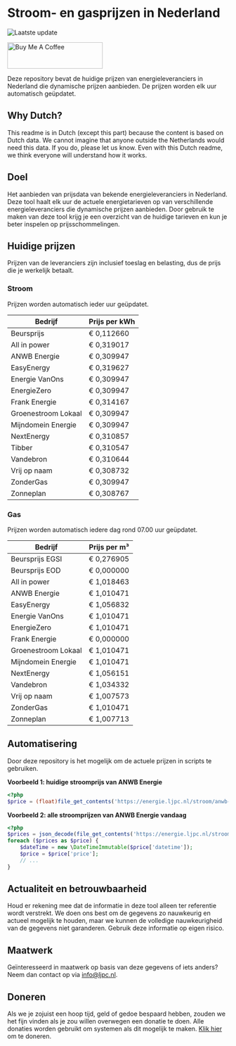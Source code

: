 # Stroom- en gasprijzen in Nederland

![Laatste update](https://img.shields.io/badge/laatste%20update-2023--07--28%2020%3A00%20CET-brightgreen)

<a href="https://www.buymeacoffee.com/Lars-" target="_blank"><img src="https://cdn.buymeacoffee.com/buttons/v2/default-orange.png" alt="Buy Me A Coffee" height="60" style="height: 60px !important;width: 217px !important;" ></a>

Deze repository bevat de huidige prijzen van energieleveranciers in Nederland die dynamische prijzen aanbieden. De prijzen worden elk uur automatisch geüpdatet.

## Why Dutch?

This readme is in Dutch (except this part) because the content is based on Dutch data. We cannot imagine that anyone outside the Netherlands would need this data. If you do, please let us know. Even with this Dutch readme, we think
everyone will understand how it works.

## Doel

Het aanbieden van prijsdata van bekende energieleveranciers in Nederland. Deze tool haalt elk uur de actuele energietarieven op van verschillende energieleveranciers die dynamische prijzen aanbieden. Door gebruik te maken van deze tool
krijg je een overzicht van de huidige tarieven en kun je beter inspelen op prijsschommelingen.

## Huidige prijzen

Prijzen van de leveranciers zijn inclusief toeslag en belasting, dus de prijs die je werkelijk betaalt.

### Stroom

Prijzen worden automatisch ieder uur geüpdatet.

 Bedrijf | Prijs per kWh 
---------|---------------
Beursprijs | € 0,112660
All in power | € 0,319017
ANWB Energie | € 0,309947
EasyEnergy | € 0,319627
Energie VanOns | € 0,309947
EnergieZero | € 0,309947
Frank Energie | € 0,314167
Groenestroom Lokaal | € 0,309947
Mijndomein Energie | € 0,309947
NextEnergy | € 0,310857
Tibber | € 0,310547
Vandebron | € 0,310644
Vrij op naam | € 0,308732
ZonderGas | € 0,309947
Zonneplan | € 0,308767


### Gas

Prijzen worden automatisch iedere dag rond 07.00 uur geüpdatet.

 Bedrijf | Prijs per m³ 
---------|--------------
Beursprijs EGSI | € 0,276905
Beursprijs EOD | € 0,000000
All in power | € 1,018463
ANWB Energie | € 1,010471
EasyEnergy | € 1,056832
Energie VanOns | € 1,010471
EnergieZero | € 1,010471
Frank Energie | € 0,000000
Groenestroom Lokaal | € 1,010471
Mijndomein Energie | € 1,010471
NextEnergy | € 1,056151
Vandebron | € 1,034332
Vrij op naam | € 1,007573
ZonderGas | € 1,010471
Zonneplan | € 1,007713


## Automatisering

Door deze repository is het mogelijk om de actuele prijzen in scripts te gebruiken.

**Voorbeeld 1: huidige stroomprijs van ANWB Energie**

```php
<?php
$price = (float)file_get_contents('https://energie.ljpc.nl/stroom/anwb-energie-nu.txt');

```

**Voorbeeld 2: alle stroomprijzen van ANWB Energie vandaag**

```php
<?php
$prices = json_decode(file_get_contents('https://energie.ljpc.nl/stroom/all-in-power-vandaag.json'),true);
foreach ($prices as $price) {
    $dateTime = new \DateTimeImmutable($price['datetime']);
    $price = $price['price'];
    // ...
}
```

## Actualiteit en betrouwbaarheid

Houd er rekening mee dat de informatie in deze tool alleen ter referentie wordt verstrekt. We doen ons best om de gegevens zo nauwkeurig en actueel mogelijk te houden, maar we kunnen de volledige nauwkeurigheid van de gegevens niet
garanderen. Gebruik deze informatie op eigen risico.

## Maatwerk

Geïnteresseerd in maatwerk op basis van deze gegevens of iets anders? Neem dan contact op
via [info@ljpc.nl](mailto:info@ljpc.nl?subject=Energie%20prijzen).

## Doneren

Als we je zojuist een hoop tijd, geld of gedoe bespaard hebben, zouden we het fijn vinden als je zou willen overwegen een
donatie te doen. Alle donaties worden gebruikt om systemen als dit mogelijk te
maken. [Klik hier](https://www.buymeacoffee.com/Lars-) om te doneren.
